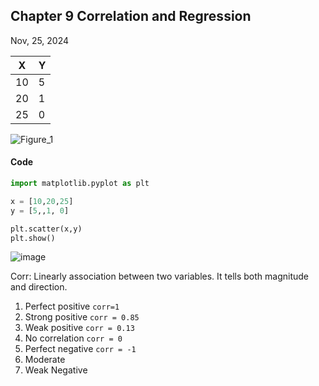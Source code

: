 ## Chapter 9 Correlation and Regression
Nov, 25, 2024

| X | Y |
|---|---|
|10 | 5 |
|20 | 1 |
|25 | 0 |

![Figure_1](https://github.com/user-attachments/assets/0448fff1-7817-45e4-8d36-2db1c6aa09f9)

#### Code
```python
import matplotlib.pyplot as plt

x = [10,20,25]
y = [5,,1, 0]

plt.scatter(x,y)
plt.show()
```


![image](https://github.com/user-attachments/assets/0ccbabd3-e214-4362-af52-f30f9baaae44)


Corr: Linearly association between two variables. It tells both magnitude and direction.
1. Perfect positive `corr=1`
2. Strong positive  `corr = 0.85`
3. Weak positive `corr = 0.13`
4. No correlation `corr = 0`
5. Perfect negative `corr = -1`
6. Moderate
7. Weak Negative

